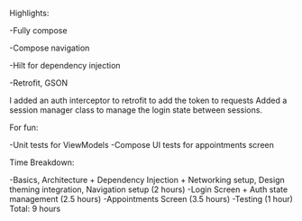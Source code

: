 Highlights:

-Fully compose

-Compose navigation

-Hilt for dependency injection

-Retrofit, GSON

I added an auth interceptor to retrofit to add the token to requests
Added a session manager class to manage the login state between sessions.

For fun:

-Unit tests for ViewModels
-Compose UI tests for appointments screen

Time Breakdown:

-Basics, Architecture + Dependency Injection + Networking setup, Design theming integration, Navigation setup (2 hours)
-Login Screen + Auth state management (2.5 hours)
-Appointments Screen (3.5 hours)
-Testing (1 hour)
Total: 9 hours

